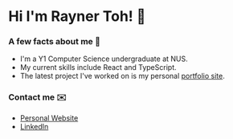 # Hi I'm Rayner Toh! 👋 

### A few facts about me 👾
- I'm a Y1 Computer Science undergraduate at NUS.
- My current skills include React and TypeScript.
- The latest project I've worked on is my personal [portfolio site](https://www.raynertoh.dev/).

### Contact me ✉️

- [Personal Website](https://www.raynertoh.dev/)
- [LinkedIn](https://www.linkedin.com/in/raynertoh/)

<!--
**raynertjx/raynertjx** is a ✨ _special_ ✨ repository because its `README.md` (this file) appears on your GitHub profile.

Here are some ideas to get you started:


